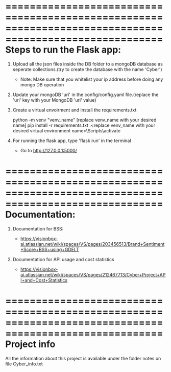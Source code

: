 ========================================================================================================
Steps to run the Flask app:
========================================================================================================

1. Upload all the json files inside the DB folder to a mongoDB database as seperate collections.(try to create the database with the name 'Cyber')
	- Note: Make sure that you whitelist your ip address before doing any mongo DB operation

2. Update your mongoDB 'uri' in the config/config.yaml file.(replace the 'uri' key with your MongoDB 'uri' value)

2. Create a virtual envoirment and install the requirements.txt

	python -m venv "venv_name" [replace venv_name with your desired name]
	pip install -r requirements.txt
	.\<replace venv_name with your desired virtual environment name>\Scripts\activate


3. For running the flask app, type 'flask run' in the terminal
	- Go to http://127.0.0.1:5000/

========================================================================================================
Documentation:
========================================================================================================

1. Documentation for BSS:
	- https://visionbox-ai.atlassian.net/wiki/spaces/VS/pages/203456513/Brand+Sentiment+Score+BSS+using+GDELT

2. Documentation for API usage and cost statistics
	- https://visionbox-ai.atlassian.net/wiki/spaces/VS/pages/212467713/Cyber+Project+API+and+Cost+Statistics

========================================================================================================
Project info
========================================================================================================
All the information about this project is available under the folder notes on file Cyber_info.txt